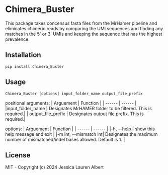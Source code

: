 # Chimera_Buster

This package takes concensus fasta files from the MrHamer pipeline and eliminates chimeric reads by comparing the UMI sequences and finding any matches in the 5' or 3' UMIs and keeping the sequence that has the highest prevalence.

## Installation

    pip install Chimera_Buster

## Usage
    Chimera_Buster [options] input_folder_name output_file_prefix

positional arguments:
| Arguement | Function |
| ------ | ------ |
|input_folder_name  |    Designates MrHAMER folder to be filtered. This is required.|
|  output_file_prefix  |  Designates output file prefix. This is required.|

options:
| Arguement | Function |
| ------ | ------ |
|-h, --help |  show this help message and exit |
|-m int, --mismatch int|  Designates the maximum number of mismatched/indel bases allowed. Default is 1. |

## License

MIT - Copyright (c) 2024 Jessica Lauren Albert

